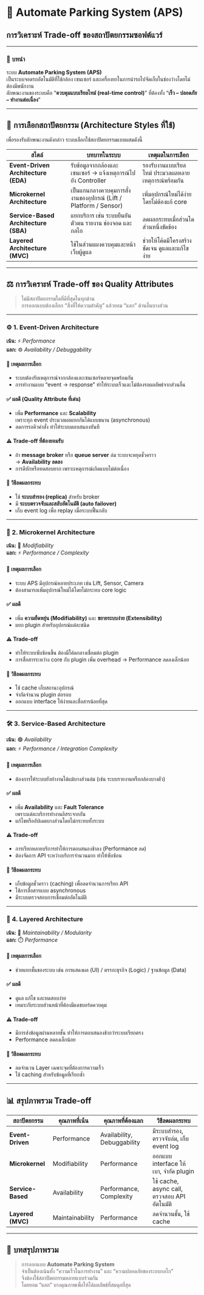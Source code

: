 # 🚗 Automate Parking System (APS)
## การวิเคราะห์ Trade-off ของสถาปัตยกรรมซอฟต์แวร์

---

### 🔹 บทนำ
ระบบ **Automate Parking System (APS)**  
เป็นระบบจอดรถอัตโนมัติที่ใช้กล้อง เซนเซอร์ และเครื่องยกในการนำรถไปจัดเก็บในช่องว่างโดยไม่ต้องมีพนักงาน  
ลักษณะงานของระบบคือ “**ควบคุมแบบเรียลไทม์ (real-time control)**” ที่ต้องทั้ง “**เร็ว – ปลอดภัย – ทำงานต่อเนื่อง**”

---

## 🧭 การเลือกสถาปัตยกรรม (Architecture Styles ที่ใช้)

เพื่อรองรับลักษณะงานดังกล่าว ระบบเลือกใช้สถาปัตยกรรมแบบผสมดังนี้

| สไตล์ | บทบาทในระบบ | เหตุผลในการเลือก |
|--------|---------------|-------------------|
| **Event-Driven Architecture (EDA)** | รับข้อมูลจากกล้องและเซนเซอร์ → แจ้งเหตุการณ์ไปยัง Controller | รองรับงานแบบเรียลไทม์ ประมวลผลหลายเหตุการณ์พร้อมกัน |
| **Microkernel Architecture** | เป็นแกนกลางควบคุมการสั่งงานของอุปกรณ์ (Lift / Platform / Sensor) | เพิ่มอุปกรณ์ใหม่ได้ง่ายโดยไม่ต้องแก้ core |
| **Service-Based Architecture (SBA)** | แยกบริการ เช่น ระบบยืนยันตัวตน รายงาน ช่องจอด และกลไก | ลดผลกระทบเมื่อส่วนใดส่วนหนึ่งขัดข้อง |
| **Layered Architecture (MVC)** | ใช้ในส่วนแผงควบคุมและหน้าเว็บผู้ดูแล | ช่วยให้โค้ดมีโครงสร้างชัดเจน ดูแลและแก้ไขง่าย |

---

## ⚖️ การวิเคราะห์ Trade-off ของ Quality Attributes

> ไม่มีสถาปัตยกรรมใดที่ดีที่สุดในทุกด้าน  
> การออกแบบต้องเลือก “สิ่งที่ให้ความสำคัญ” แล้วยอม “แลก” ด้านอื่นบางส่วน

---

### ⚙️ 1. Event-Driven Architecture  
**เน้น:** ⚡ *Performance*  
**แลก:** ⚙️ *Availability / Debuggability*

#### 🔸 เหตุผลการเลือก
- ระบบต้องรับเหตุการณ์จากกล้องและเซนเซอร์หลายจุดพร้อมกัน  
- การทำงานแบบ “event → response” ทำให้ระบบเร็วและไม่ต้องรอผลลัพธ์จากส่วนอื่น  

#### ✅ ผลดี (Quality Attribute ที่เด่น)
- เพิ่ม **Performance** และ **Scalability**  
  เพราะทุก event ประมวลผลแยกกันได้แบบขนาน (asynchronous)  
- ลดการรอคิวคำสั่ง ทำให้ระบบตอบสนองทันที  

#### ⚠️ Trade-off ที่ต้องยอมรับ
- ถ้า **message broker** หรือ **queue server** ล่ม ระบบจะหยุดชั่วคราว  
  → **Availability ลดลง**  
- การดีบักหรือทดสอบยาก เพราะเหตุการณ์เกิดแบบไม่ต่อเนื่อง  

#### 🔄 วิธีลดผลกระทบ
- ใช้ **ระบบสำรอง (replica)** สำหรับ broker  
- มี **ระบบตรวจจับและสลับอัตโนมัติ (auto failover)**  
- เก็บ event log เพื่อ replay เมื่อระบบฟื้นกลับ  

---

### 🧩 2. Microkernel Architecture  
**เน้น:** 🔧 *Modifiability*  
**แลก:** ⚡ *Performance / Complexity*

#### 🔸 เหตุผลการเลือก
- ระบบ APS มีอุปกรณ์หลายประเภท เช่น Lift, Sensor, Camera  
- ต้องสามารถเพิ่มอุปกรณ์ใหม่ได้โดยไม่กระทบ core logic

#### ✅ ผลดี
- เพิ่ม **ความยืดหยุ่น (Modifiability)** และ **ขยายระบบง่าย (Extensibility)**  
- แยก plugin สำหรับอุปกรณ์แต่ละชนิด  

#### ⚠️ Trade-off
- ทำให้ระบบซับซ้อนขึ้น ต้องมีโค้ดกลางเชื่อมต่อ plugin  
- การสื่อสารระหว่าง core กับ plugin เพิ่ม overhead → Performance ลดลงเล็กน้อย  

#### 🔄 วิธีลดผลกระทบ
- ใช้ cache เก็บสถานะอุปกรณ์  
- จำกัดจำนวน plugin ต่อรอบ  
- ออกแบบ interface ให้ง่ายและสื่อสารน้อยที่สุด  

---

### 🛠️ 3. Service-Based Architecture  
**เน้น:** 🟢 *Availability*  
**แลก:** ⚡ *Performance / Integration Complexity*

#### 🔸 เหตุผลการเลือก
- ต้องการให้ระบบยังทำงานได้แม้บางส่วนล่ม (เช่น ระบบรายงานหรือกล้องบางตัว)  

#### ✅ ผลดี
- เพิ่ม **Availability** และ **Fault Tolerance**  
  เพราะแต่ละบริการทำงานอิสระจากกัน  
- แก้ไขหรืออัปเดตบางส่วนโดยไม่กระทบทั้งระบบ  

#### ⚠️ Trade-off
- การเรียกหลายบริการทำให้การตอบสนองช้าลง (Performance ลด)  
- ต้องจัดการ API ระหว่างบริการจำนวนมาก ทำให้ซับซ้อน  

#### 🔄 วิธีลดผลกระทบ
- เก็บข้อมูลชั่วคราว (caching) เพื่อลดจำนวนการเรียก API  
- ใช้การสื่อสารแบบ asynchronous  
- มีระบบตรวจสอบการเชื่อมต่ออัตโนมัติ  

---

### 🧠 4. Layered Architecture  
**เน้น:** 🔧 *Maintainability / Modularity*  
**แลก:** ⏱️ *Performance*

#### 🔸 เหตุผลการเลือก
- ช่วยแยกชั้นของระบบ เช่น การแสดงผล (UI) / ตรรกะธุรกิจ (Logic) / ฐานข้อมูล (Data)

#### ✅ ผลดี
- ดูแล แก้ไข และทดสอบง่าย  
- เหมาะกับระบบส่วนหน้าที่ต้องมีแดชบอร์ดควบคุม  

#### ⚠️ Trade-off
- มีการส่งข้อมูลผ่านหลายชั้น ทำให้การตอบสนองช้ากว่าระบบเรียกตรง  
- Performance ลดลงเล็กน้อย  

#### 🔄 วิธีลดผลกระทบ
- ลดจำนวน Layer เฉพาะจุดที่ต้องการความเร็ว  
- ใช้ caching สำหรับข้อมูลที่เรียกซ้ำ  

---

## 📊 สรุปภาพรวม Trade-off

| สถาปัตยกรรม | คุณภาพที่เน้น | คุณภาพที่ต้องแลก | วิธีลดผลกระทบ |
|----------------|----------------|--------------------|----------------|
| **Event-Driven** | Performance | Availability, Debuggability | มีระบบสำรอง, ตรวจจับล่ม, เก็บ event log |
| **Microkernel** | Modifiability | Performance | ออกแบบ interface ให้เบา, จำกัด plugin |
| **Service-Based** | Availability | Performance, Complexity | ใช้ cache, async call, ตรวจสอบ API อัตโนมัติ |
| **Layered (MVC)** | Maintainability | Performance | ลดจำนวนชั้น, ใช้ cache |

---

## 🧩 บทสรุปภาพรวม

> การออกแบบ **Automate Parking System**  
> จำเป็นต้องเน้นทั้ง “ความเร็วในการทำงาน” และ “ความปลอดภัยของระบบกลไก”  
> จึงต้องใช้สถาปัตยกรรมหลายแบบร่วมกัน  
> โดยยอม “แลก” บางคุณภาพเพื่อให้ได้ผลลัพธ์ที่สมดุลที่สุด
